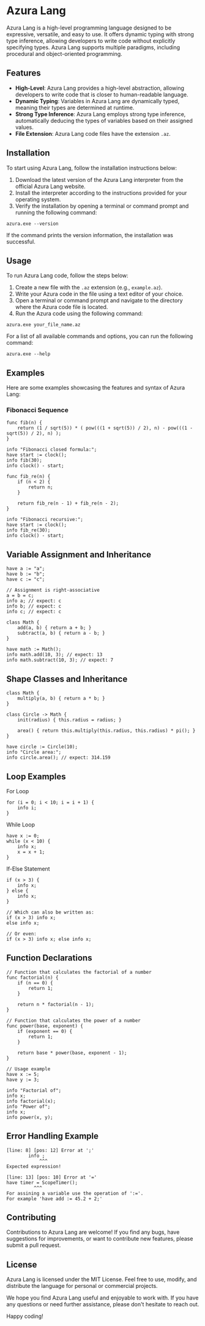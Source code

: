 # Azura Lang

Azura Lang is a high-level programming language designed to be expressive, versatile, and easy to use. It offers dynamic typing with strong type inference, allowing developers to write code without explicitly specifying types. Azura Lang supports multiple paradigms, including procedural and object-oriented programming.

## Features

- **High-Level**: Azura Lang provides a high-level abstraction, allowing developers to write code that is closer to human-readable language.
- **Dynamic Typing**: Variables in Azura Lang are dynamically typed, meaning their types are determined at runtime.
- **Strong Type Inference**: Azura Lang employs strong type inference, automatically deducing the types of variables based on their assigned values.
- **File Extension**: Azura Lang code files have the extension `.az`.

## Installation

To start using Azura Lang, follow the installation instructions below:

1. Download the latest version of the Azura Lang interpreter from the official Azura Lang website.
2. Install the interpreter according to the instructions provided for your operating system.
3. Verify the installation by opening a terminal or command prompt and running the following command:

```
azura.exe --version
```

If the command prints the version information, the installation was successful.

## Usage

To run Azura Lang code, follow the steps below:

1. Create a new file with the `.az` extension (e.g., `example.az`).
2. Write your Azura code in the file using a text editor of your choice.
3. Open a terminal or command prompt and navigate to the directory where the Azura code file is located.
4. Run the Azura code using the following command:

```
azura.exe your_file_name.az
```
For a list of all available commands and options, you can run the following command:

```
azura.exe --help
```

## Examples

Here are some examples showcasing the features and syntax of Azura Lang:

### Fibonacci Sequence

```
func fib(n) {
    return (1 / sqrt(5)) * ( pow(((1 + sqrt(5)) / 2), n) - pow(((1 - sqrt(5)) / 2), n) );
}

info "Fibonacci closed formula:";
have start := clock();
info fib(30);
info clock() - start;

func fib_re(n) {
    if (n < 2) {
        return n;
    }

    return fib_re(n - 1) + fib_re(n - 2);
}

info "Fibonacci recursive:";
have start := clock();
info fib_re(30);
info clock() - start;
```

## Variable Assignment and Inheritance
```
have a := "a";
have b := "b";
have c := "c";

// Assignment is right-associative
a = b = c;
info a; // expect: c
info b; // expect: c
info c; // expect: c

class Math {
    add(a, b) { return a + b; }
    subtract(a, b) { return a - b; }
}

have math := Math();
info math.add(10, 3); // expect: 13
info math.subtract(10, 3); // expect: 7
```

## Shape Classes and Inheritance
```
class Math {
    multiply(a, b) { return a * b; }
}

class Circle -> Math {
    init(radius) { this.radius = radius; }

    area() { return this.multiply(this.radius, this.radius) * pi(); }
}

have circle := Circle(10);
info "Circle area:";
info circle.area(); // expect: 314.159
```

## Loop Examples

For Loop
```
for (i = 0; i < 10; i = i + 1) {
    info i;
}
```
While Loop
```
have x := 0;
while (x < 10) {
    info x;
    x = x + 1;
}
```
If-Else Statement
```
if (x > 3) {
    info x;
} else {
    info x;
}

// Which can also be written as:
if (x > 3) info x;
else info x;

// Or even:
if (x > 3) info x; else info x;
```

## Function Declarations
```
// Function that calculates the factorial of a number
func factorial(n) {
    if (n == 0) {
        return 1;
    }

    return n * factorial(n - 1);
}

// Function that calculates the power of a number
func power(base, exponent) {
    if (exponent == 0) {
        return 1;
    }

    return base * power(base, exponent - 1);
}

// Usage example
have x := 5;
have y := 3;

info "Factorial of";
info x;
info factorial(x);
info "Power of";
info x;
info power(x, y);
```

## Error Handling Example
```
[line: 8] [pos: 12] Error at ';'
        info ;
            ^^^
Expected expression!

[line: 13] [pos: 10] Error at '='
have timer = ScopeTimer();
          ^^^
For assining a variable use the operation of ':='.
For example 'have add := 45.2 + 2;'
```
## Contributing
Contributions to Azura Lang are welcome! If you find any bugs, have suggestions for improvements, or want to contribute new features, please submit a pull request.

## License
Azura Lang is licensed under the MIT License. Feel free to use, modify, and distribute the language for personal or commercial projects.

We hope you find Azura Lang useful and enjoyable to work with. If you have any questions or need further assistance, please don't hesitate to reach out.

Happy coding!

